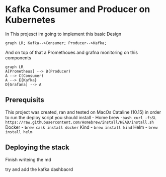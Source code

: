 # Kafka Consumer and Producer on Kubernetes

In This projesct im going to implement this basic Design
```mermaid
graph LR; Kafka-->Consumer; Producer-->Kafka;
```
And on top of that a Promethoues and grafna monitoring on this components
```mermaid
graph LR
A[Prometheus] --> B(Producer)
A --> C(Consumer)
A --> E{Kafka}
D[Grafana] --> A
```

## Prerequisits

This project was created, ran and tested on MacOs Cataline (10.15)
in order to run the deploy script you should install -
Home brew -`bash curl -fsSL https://raw.githubusercontent.com/Homebrew/install/HEAD/install.sh`
Docker - `brew cask install docker`
Kind - `brew install kind`
Helm - `brew install helm`

## Deploying the stack

Finish writeing the md

try and add the kafka dashbaord
